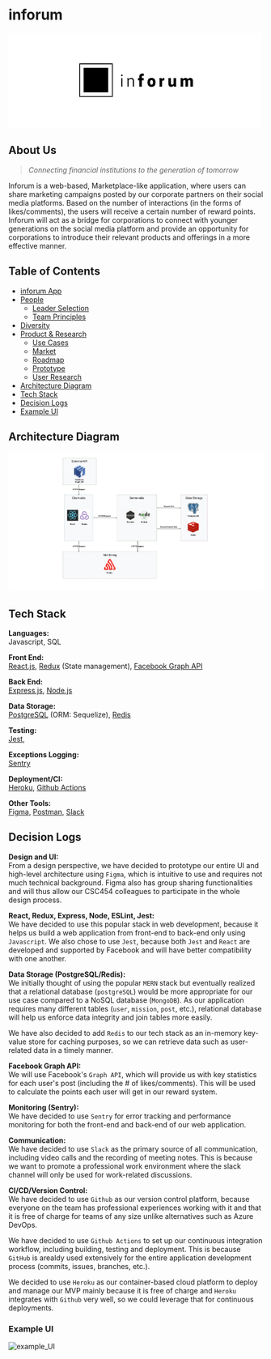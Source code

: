 # inforum

<img src="./logo.png" alt="Company logo"/>

## About Us
> *Connecting financial institutions to the generation of tomorrow*

Inforum is a web-based, Marketplace-like application, where users can share marketing campaigns posted by our corporate partners on their social media platforms. Based on the number of interactions (in the forms of likes/comments), the users will receive a certain number of reward points. Inforum will act as a bridge for corporations to connect with younger generations on the social media platform and provide an opportunity for corporations to introduce their relevant products and offerings in a more effective manner.

Table of Contents
---
- [inforum App](./app/)
- [People](./team/)
    - [Leader Selection](./team/leader_selection.md)
    - [Team Principles](./team/team_principles.md)
- [Diversity](./team/diversity.md)
- [Product & Research](./product_research/)
    - [Use Cases](./product_research/use_cases.md)
    - [Market](./product_research/market.md)
    - [Roadmap](./product_research/roadmap.md)
    - [Prototype](./product_research/prototype)
    - [User Research](./product_research/user_research)
- [Architecture Diagram](#Architecture-Diagram)
- [Tech Stack](#Tech-Stack)
- [Decision Logs](#Decision-Logs)
- [Example UI](#Example-UI)

## Architecture Diagram
<img src="./architecture.jpg" alt="Architecture Diagram"/>


## Tech Stack 
**Languages:** \
Javascript, SQL 

**Front End:** \
[React.js](https://reactjs.org/), [Redux](https://redux.js.org/) (State management), [Facebook Graph API](https://developers.facebook.com/docs/graph-api/)

**Back End:**  \
[Express.js](https://expressjs.com/), [Node.js](https://nodejs.org/en/)

**Data Storage:** \
[PostgreSQL](https://www.postgresql.org/) (ORM: Sequelize), [Redis](https://redis.io/) 

**Testing:** \
[Jest](https://jestjs.io/), 

**Exceptions Logging:** \
[Sentry](https://sentry.io/welcome/) 

**Deployment/CI:** \
[Heroku](https://www.heroku.com/), [Github Actions](https://github.com/features/actions) 

**Other Tools:** \
[Figma](https://www.figma.com/), [Postman](https://www.postman.com/), [Slack](https://slack.com/)

## Decision Logs
**Design and UI:** \
From a design perspective, we have decided to prototype our entire UI and high-level architecture using `Figma`, which is intuitive to use and requires not much technical background. Figma also has group sharing functionalities and will thus allow our CSC454 colleagues to  participate in the whole design process.

**React, Redux, Express, Node, ESLint, Jest:** \
We have decided to use this popular stack in web development, because it helps us build a web application from front-end to back-end only using `Javascript`. 
We also chose to use `Jest`, because both `Jest` and `React` are developed and supported by Facebook and will have better compatibility with one another.

**Data Storage (PostgreSQL/Redis):** \
We initially thought of using the popular `MERN` stack but eventually realized that a relational database (`postgreSQL`) would be more appropriate for our use case compared to a NoSQL database (`MongoDB`). As our application requires many different tables (`user`, `mission`, `post`, etc.), relational database will help us enforce data integrity and join tables more easily. 

We have also decided to add `Redis` to our tech stack as an in-memory key-value store for caching purposes, so we can retrieve data such as user-related data in a timely manner.

**Facebook Graph API:** \
We will use Facebook's `Graph API`, which will provide us with key statistics for each user's post (including the # of likes/comments). This will be used to calculate the points each user will get in our reward system.

**Monitoring (Sentry):** \
We have decided to use `Sentry` for error tracking and performance monitoring for both the front-end and back-end of our web application.

**Communication:** \
We have decided to use `Slack` as the primary source of all communication, including video calls and the recording of meeting notes. This is because we want to promote a professional work environment where the slack channel will only be used for work-related discussions.

**CI/CD/Version Control:** \
We have decided to use `Github` as our version control platform, because everyone on the team has professional experiences working with it and that it is free of charge for teams of any size unlike alternatives such as Azure DevOps.

We have decided to use `Github Actions` to set up our continuous integration workflow, including building, testing and deployment. This is because `GitHub` is arealdy used extensively for the entire application development process (commits, issues, branches, etc.).

We decided to use `Heroku` as our container-based cloud platform to deploy and manage our MVP mainly because it is free of charge and `Heroku` integrates with `Github` very well, so we could leverage that for continuous deployments.

### Example UI
![example_UI](https://user-images.githubusercontent.com/20623399/136848384-ca91fee9-b8e6-4e59-9dea-0b0a1e2cce79.png)




